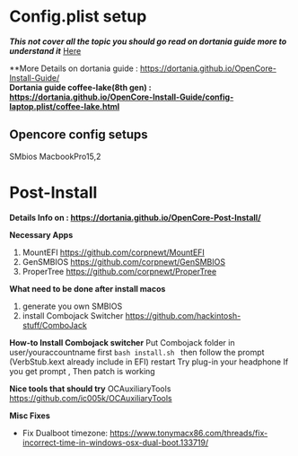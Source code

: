 # Config.plist setup
***This not cover all the topic you should go read on dortania guide more to understand it***
[Here](ConfigExplain.md)

**More Details on dortania guide : https://dortania.github.io/OpenCore-Install-Guide/  
**Dortania guide coffee-lake(8th gen) : https://dortania.github.io/OpenCore-Install-Guide/config-laptop.plist/coffee-lake.html**


## Opencore config setups
SMbios MacbookPro15,2

# Post-Install
**Details Info on : https://dortania.github.io/OpenCore-Post-Install/**

**Necessary Apps**
1. MountEFI https://github.com/corpnewt/MountEFI
2. GenSMBIOS https://github.com/corpnewt/GenSMBIOS
3. ProperTree https://github.com/corpnewt/ProperTree

**What need to be done after install macos**
1. generate you own SMBIOS
2. install Combojack Switcher https://github.com/hackintosh-stuff/ComboJack

**How-to Install Combojack switcher**
Put Combojack folder in user/youraccountname first
```bash install.sh ```
then follow the prompt (VerbStub.kext already include in EFI)
restart
Try plug-in your headphone If you get prompt , Then patch is working

**Nice tools that should try**
OCAuxiliaryTools https://github.com/ic005k/OCAuxiliaryTools

**Misc Fixes**
- Fix Dualboot timezone: https://www.tonymacx86.com/threads/fix-incorrect-time-in-windows-osx-dual-boot.133719/  
